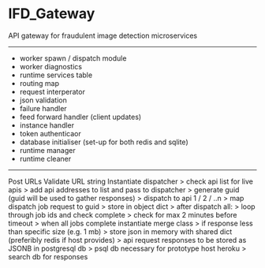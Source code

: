 # IFD_Gateway
API gateway for fraudulent image detection microservices



-----------------------------------------------------------------------------------------

- worker spawn / dispatch module
- worker diagnostics
- runtime services table
- routing map
- request interperator 
- json validation
- failure handler
- feed forward handler (client updates)
- instance handler
- token authenticaor
- database initialiser (set-up for both redis and sqlite)
- runtime manager
- runtime cleaner

-----------------------------------------------------------------------------------------

Post URLs
Validate URL string
Instantiate dispatcher
    > check api list for live apis
         > add api addresses to list and pass to dispatcher
         > generate guid (guid will be used to gather responses)
    > dispatch to api 1 / 2 / ..n
    > map dispatch job request to guid
         > store in object dict
    > after dispatch all:
         > loop through job ids and check complete
         > check for max 2 minutes before timeout
         > when all jobs complete instantiate merge class
              > if response less than specific size (e.g. 1 mb)
                   > store json in memory with shared dict (preferibly redis if host provides)
              > api request responses to be stored as JSONB in postgresql db
                   > psql db necessary for prototype host heroku
              > search db for responses
    
    




